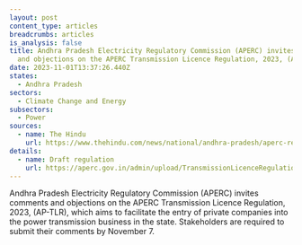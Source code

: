 ```yaml
---
layout: post
content_type: articles
breadcrumbs: articles
is_analysis: false
title: Andhra Pradesh Electricity Regulatory Commission (APERC) invites comments
  and objections on the APERC Transmission Licence Regulation, 2023, (AP-TLR)
date: 2023-11-01T13:37:26.440Z
states:
  - Andhra Pradesh
sectors:
  - Climate Change and Energy
subsectors:
  - Power
sources:
  - name: The Hindu
    url: https://www.thehindu.com/news/national/andhra-pradesh/aperc-regulation-seeks-to-allow-entry-of-private-firms-into-power-transmission-business-in-andhra-pradesh/article67458536.ece
details:
  - name: Draft regulation
    url: https://aperc.gov.in/admin/upload/TransmissionLicenceRegulation2023_19.09.23.pdf
---
```

Andhra Pradesh Electricity Regulatory Commission (APERC) invites comments and objections on the APERC Transmission Licence Regulation, 2023, (AP-TLR), which aims to facilitate the entry of private companies into the power transmission business in the state. Stakeholders are required to submit their comments by November 7.